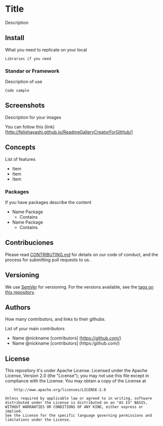# Title

Description

## Install

What you need to replicate on your local

 ```
Libraries if you need
```

### Standar or Framework

Description of use

```
Code sample
```
## Screenshots

Description for your images

You can follow this (link) [http://felixhayashi.github.io/ReadmeGalleryCreatorForGitHub/]

## Concepts

List of features 

* Item
* Item
* Item

### Packages

If you have packages describe the content
* Name Package
  * Contains
* Name Package
   * Contains
## Contribuciones

Please read [CONTRIBUTING.md](https://gist.github.com/FernandaOchoa/a30e8d25fb89fa128730473b1ad44dbb) for details on our code of conduct, and the process for submitting pull requests to us.

## Versioning

We use [SemVer](http://semver.org/) for versioning. For the versions available, see the [tags on this repository](https://github.com/FernandaOchoa/FundamentosCirino/). 

## Authors

How many contributors, and links to their githubs.  

List of your main contributors
  * Name @nickname [contributors] (https://github.com/)
  * Name @nickname [contributors] (https:/github.com/)

## License


This repository it's under Apache License.
    Licensed under the Apache License, Version 2.0 (the "License");
    you may not use this file except in compliance with the License.
    You may obtain a copy of the License at

        http://www.apache.org/licenses/LICENSE-2.0

    Unless required by applicable law or agreed to in writing, software
    distributed under the License is distributed on an "AS IS" BASIS,  
    WITHOUT WARRANTIES OR CONDITIONS OF ANY KIND, either express or implied.
    See the License for the specific language governing permissions and
    limitations under the License.
